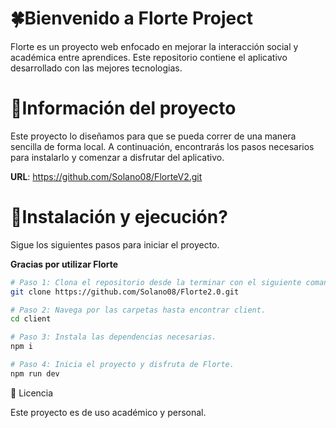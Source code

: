 # 🍀Bienvenido a Florte Project
Florte es un proyecto web enfocado en mejorar la interacción social y académica entre aprendices. Este repositorio contiene el aplicativo desarrollado con las mejores tecnologias.

# 📌Información del proyecto
Este proyecto lo diseñamos para que se pueda correr de una manera sencilla de forma local.
A continuación, encontrarás los pasos necesarios para instalarlo y comenzar a disfrutar del aplicativo.

**URL**: https://github.com/Solano08/FlorteV2.git

# 🚀Instalación y ejecución?

Sigue los siguientes pasos para iniciar el proyecto.

**Gracias por utilizar Florte**


```sh
# Paso 1: Clona el repositorio desde la terminar con el siguiente comando.
git clone https://github.com/Solano08/Florte2.0.git

# Paso 2: Navega por las carpetas hasta encontrar client.
cd client

# Paso 3: Instala las dependencias necesarias.
npm i

# Paso 4: Inicia el proyecto y disfruta de Florte.
npm run dev
```


📄 Licencia

Este proyecto es de uso académico y personal.
